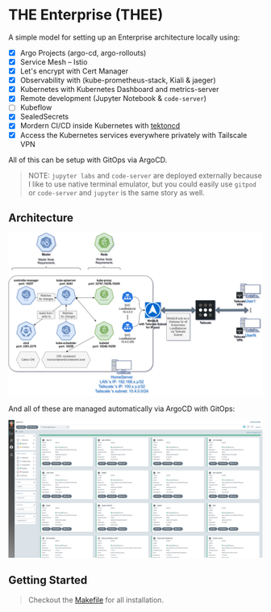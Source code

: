 # THE Enterprise (THEE)

A simple model for setting up an Enterprise architecture locally using:

- [x] Argo Projects (argo-cd, argo-rollouts)
- [x] Service Mesh – Istio
- [x] Let's encrypt with Cert Manager
- [x] Observability with (kube-prometheus-stack, Kiali & jaeger)
- [x] Kubernetes with Kubernetes Dashboard and metrics-server
- [x] Remote development (Jupyter Notebook & `code-server`)
- [ ] Kubeflow
- [x] SealedSecrets
- [x] Mordern CI/CD inside Kubernetes with [tektoncd]()
- [x] Access the Kubernetes services everywhere privately with Tailscale VPN

All of this can be setup with GitOps via ArgoCD.

> NOTE: `jupyter labs` and `code-server` are deployed externally because I like to use native terminal emulator, but you could easily use `gitpod` or `code-server` and `jupyter` is the same story as well.

## Architecture

![RDaaS](assets/rendered/Overview.png)

And all of these are managed automatically via ArgoCD with GitOps:

![ArgoCD Overview](assets/ArgoCD-Overview.png)

## Getting Started

> Checkout the [Makefile](Makefile) for all installation.
